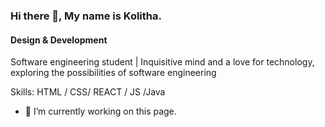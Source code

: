 ### Hi there 👋, My name is Kolitha.
#### Design & Development
Software engineering student | Inquisitive mind and a love for technology, exploring the possibilities of software engineering

Skills: HTML / CSS/ REACT / JS /Java

- 🔭 I’m currently working on this page. 
